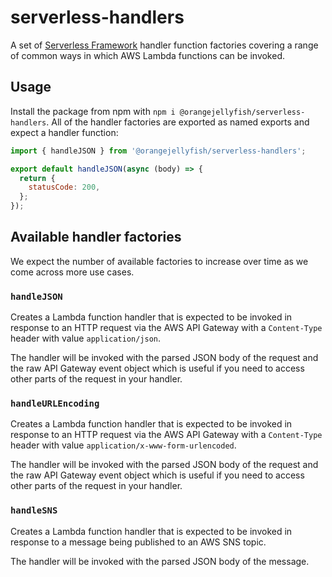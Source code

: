 # serverless-handlers

A set of [Serverless Framework][sls] handler function factories covering a range
of common ways in which AWS Lambda functions can be invoked.

## Usage

Install the package from npm with `npm i @orangejellyfish/serverless-handlers`.
All of the handler factories are exported as named exports and expect a handler
function:

```js
import { handleJSON } from '@orangejellyfish/serverless-handlers';

export default handleJSON(async (body) => {
  return {
    statusCode: 200,
  };
});
```

## Available handler factories

We expect the number of available factories to increase over time as we come
across more use cases.

### `handleJSON`

Creates a Lambda function handler that is expected to be invoked in response to
an HTTP request via the AWS API Gateway with a `Content-Type` header with value
`application/json`.

The handler will be invoked with the parsed JSON body of the request and the
raw API Gateway event object which is useful if you need to access other parts
of the request in your handler.

### `handleURLEncoding`

Creates a Lambda function handler that is expected to be invoked in response to
an HTTP request via the AWS API Gateway with a `Content-Type` header with value
`application/x-www-form-urlencoded`.

The handler will be invoked with the parsed JSON body of the request and the
raw API Gateway event object which is useful if you need to access other parts
of the request in your handler.

### `handleSNS`

Creates a Lambda function handler that is expected to be invoked in response to
a message being published to an AWS SNS topic.

The handler will be invoked with the parsed JSON body of the message.

[sls]: https://serverless.com/framework/
